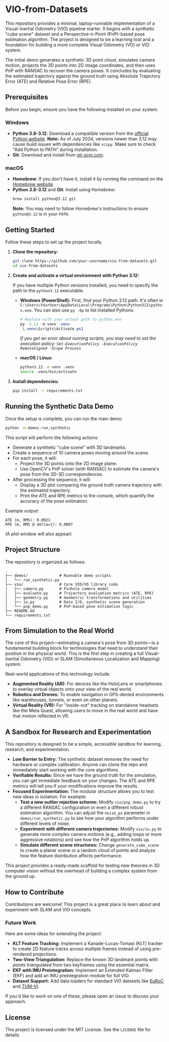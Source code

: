 # VIO-from-Datasets

This repository provides a minimal, laptop-runnable implementation of a Visual-Inertial Odometry (VIO) pipeline starter. It begins with a synthetic "cube scene" dataset and a Perspective-n-Point (PnP)-based pose estimation algorithm. The project is designed to be a learning tool and a foundation for building a more complete Visual Odometry (VO) or VIO system.

The initial demo generates a synthetic 3D point cloud, simulates camera motion, projects the 3D points into 2D image coordinates, and then uses PnP with RANSAC to recover the camera poses. It concludes by evaluating the estimated trajectory against the ground truth using Absolute Trajectory Error (ATE) and Relative Pose Error (RPE).

## Prerequisites

Before you begin, ensure you have the following installed on your system.

### Windows

- **Python 3.8-3.12**: Download a compatible version from the [official Python website](https://www.python.org/downloads/). **Note:** As of July 2024, versions newer than 3.12 may cause build issues with dependencies like `scipy`. Make sure to check "Add Python to PATH" during installation.
- **Git**: Download and install from [git-scm.com](https://git-scm.com/download/win).

### macOS

- **Homebrew**: If you don't have it, install it by running the command on the [Homebrew website](https://brew.sh/).
- **Python 3.8-3.12** and **Git**: Install using Homebrew:
  ```bash
  brew install python@3.12 git
  ```
  **Note:** You may need to follow Homebrew's instructions to ensure `python@3.12` is in your `PATH`.

## Getting Started

Follow these steps to set up the project locally.

1.  **Clone the repository:**
    ```bash
    git clone https://github.com/your-username/vio-from-datasets.git
    cd vio-from-datasets
    ```

2.  **Create and activate a virtual environment with Python 3.12:**

    If you have multiple Python versions installed, you need to specify the path to the `python3.12` executable.

    - **Windows (PowerShell):**
      First, find your Python 3.12 path. It's often in `C:\Users\YourUser\AppData\Local\Programs\Python\Python312\python.exe`. You can also use `py -0p` to list installed Pythons.
      ```powershell
      # Replace with your actual path to python.exe
      py -3.12 -m venv .venv 
      .\.venv\Scripts\Activate.ps1
      ```
      *If you get an error about running scripts, you may need to set the execution policy: `Set-ExecutionPolicy -ExecutionPolicy RemoteSigned -Scope Process`*

    - **macOS / Linux:**
      ```bash
      python3.12 -m venv .venv
      source .venv/bin/activate
      ```

3.  **Install dependencies:**
    ```bash
    pip install -r requirements.txt
    ```

## Running the Synthetic Data Demo

Once the setup is complete, you can run the main demo:

```bash
python -m demos.run_synthetic
```

This script will perform the following actions:
- Generate a synthetic "cube scene" with 3D landmarks.
- Create a sequence of 10 camera poses moving around the scene.
- For each pose, it will:
    - Project the 3D points onto the 2D image plane.
    - Use OpenCV's PnP solver (with RANSAC) to estimate the camera's pose from the 2D-3D correspondences.
- After processing the sequence, it will:
    - Display a 3D plot comparing the ground truth camera trajectory with the estimated trajectory.
    - Print the ATE and RPE metrics to the console, which quantify the accuracy of the pose estimation.

Example output:
```
ATE (m, RMS): 0.0021
RPE (m, RMS @ delta=1): 0.0007
```
(A plot window will also appear)

## Project Structure

The repository is organized as follows:

```
.
├── demos/              # Runnable demo scripts
│   └── run_synthetic.py
├── vio/                # Core VIO/VO library code
│   ├── camera.py       # Pinhole camera model
│   ├── evaluate.py     # Trajectory evaluation metrics (ATE, RPE)
│   ├── geometry.py     # Geometric transformations and utilities
│   ├── io.py           # Data I/O, synthetic scene generation
│   └── pnp_demo.py     # PnP-based pose estimation logic
├── README.md
└── requirements.txt
```

## From Simulation to the Real World

The core of this project—estimating a camera's pose from 3D points—is a fundamental building block for technologies that need to understand their position in the physical world. This is the first step in creating a full Visual-Inertial Odometry (VIO) or SLAM (Simultaneous Localization and Mapping) system.

Real-world applications of this technology include:
- **Augmented Reality (AR):** For devices like the HoloLens or smartphones to overlay virtual objects onto your view of the real world.
- **Robotics and Drones:** To enable navigation in GPS-denied environments like warehouses, tunnels, or even on other planets.
- **Virtual Reality (VR):** For "inside-out" tracking on standalone headsets like the Meta Quest, allowing users to move in the real world and have that motion reflected in VR.

## A Sandbox for Research and Experimentation

This repository is designed to be a simple, accessible sandbox for learning, research, and experimentation.

- **Low Barrier to Entry:** The synthetic dataset removes the need for hardware or complex calibration. Anyone can clone the repo and immediately start working with the core algorithms.
- **Verifiable Results:** Since we have the ground truth for the simulation, you can get immediate feedback on your changes. The ATE and RPE metrics will tell you if your modifications improve the results.
- **Focused Experimentation:** The modular structure allows you to test new ideas in isolation. For example:
    - **Test a new outlier rejection scheme:** Modify `vio/pnp_demo.py` to try a different RANSAC configuration or even a different robust estimation algorithm. You can adjust the `noise_px` parameter in `demos/run_synthetic.py` to see how your algorithm performs under different levels of noise.
    - **Experiment with different camera trajectories:** Modify `vio/io.py` to generate more complex camera motions (e.g., adding loops or more aggressive rotations) and see how the PnP algorithm holds up.
    - **Simulate different scene structures:** Change `generate_cube_scene` to create a planar scene or a random cloud of points and analyze how the feature distribution affects performance.

This project provides a ready-made scaffold for testing new theories in 3D computer vision without the overhead of building a complex system from the ground up.

## How to Contribute

Contributions are welcome! This project is a great place to learn about and experiment with SLAM and VIO concepts.

### Future Work

Here are some ideas for extending the project:
- **KLT Feature Tracking:** Implement a Kanade-Lucas-Tomasi (KLT) tracker to create 2D feature tracks across multiple frames instead of using pre-rendered projections.
- **Two-View Triangulation:** Replace the known 3D landmark points with points triangulated from two keyframes using the essential matrix.
- **EKF with IMU Preintegration:** Implement an Extended Kalman Filter (EKF) and add an IMU preintegration module for full VIO.
- **Dataset Support:** Add data loaders for standard VIO datasets like [EuRoC](https://projects.asl.ethz.ch/datasets/doku.php?id=kmavvisualinertialdatasets) and [TUM-VI](https://vision.in.tum.de/data/datasets/visual-inertial-dataset).

If you'd like to work on one of these, please open an issue to discuss your approach.

## License

This project is licensed under the MIT License. See the `LICENSE` file for details.
